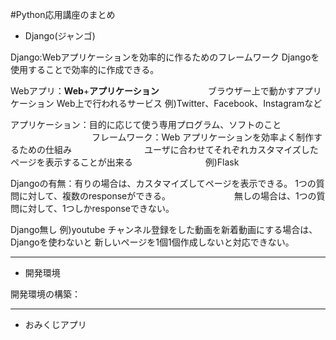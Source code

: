 
#Python応用講座のまとめ


- Django(ジャンゴ)

Django:Webアプリケーションを効率的に作るためのフレームワーク
       Djangoを使用することで効率的に作成できる。

Webアプリ：**Web**+**アプリケーション**
　　　　　 ブラウザー上で動かすアプリケーション
           Web上で行われるサービス
           例)Twitter、Facebook、Instagramなど

アプリケーション：目的に応じて使う専用プログラム、ソフトのこと
　　　　　　　　　
フレームワーク：Web アプリケーションを効率よく制作するための仕組み
　　　　　　　　ユーザに合わせてそれぞれカスタマイズしたページを表示することが出来る
　　　　　　　　例)Flask

Djangoの有無：有りの場合は、カスタマイズしてページを表示できる。
              1つの質問に対して、複数のresponseができる。
　　　　　　　無しの場合は、1つの質問に対して、1つしかresponseできない。


Django無し 例)youtube
チャンネル登録をした動画を新着動画にする場合は、Djangoを使わないと
新しいページを1個1個作成しないと対応できない。


---

- 開発環境

開発環境の構築：


---

- おみくじアプリ




